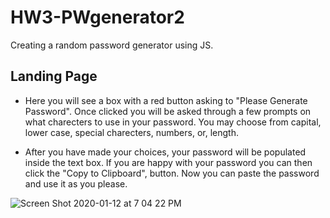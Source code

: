 # HW3-PWgenerator2
Creating a random password generator using JS.

## Landing Page
- Here you will see a box with a red button asking to "Please Generate Password". Once clicked you will be asked through a few prompts on what charecters to use in your password. You may choose from capital, lower case, special charecters, numbers, or, length. 

- After you have made your choices, your password will be populated inside the text box. If you are happy with your password you can then click the "Copy to Clipboard", button. Now you can paste the password and use it as you please.

![Screen Shot 2020-01-12 at 7 04 22 PM](https://user-images.githubusercontent.com/57784815/72229791-78591480-356e-11ea-8b06-ea08caf8bf44.png)

